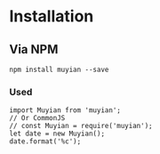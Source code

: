 # Installation

## Via NPM

```
npm install muyian --save
```

### Used

```
import Muyian from 'muyian';
// Or CommonJS
// const Muyian = require('muyian');
let date = new Muyian();
date.format('%c');
```
